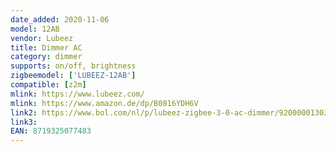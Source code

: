 ```yaml
---
date_added: 2020-11-06
model: 12AB
vendor: Lubeez
title: Dimmer AC
category: dimmer
supports: on/off, brightness
zigbeemodel: ['LUBEEZ-12AB']
compatible: [z2m]
mlink: https://www.lubeez.com/
mlink: https://www.amazon.de/dp/B0816YDH6V
link2: https://www.bol.com/nl/p/lubeez-zigbee-3-0-ac-dimmer/9200000130356125
link3: 
EAN: 8719325077483
---
```

